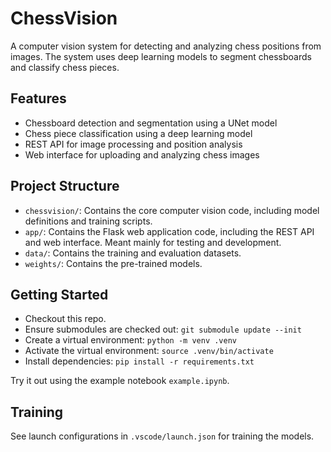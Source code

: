 # ChessVision

A computer vision system for detecting and analyzing chess positions from images. The system uses deep learning models to segment chessboards and classify chess pieces.

## Features

- Chessboard detection and segmentation using a UNet model
- Chess piece classification using a deep learning model
- REST API for image processing and position analysis
- Web interface for uploading and analyzing chess images

## Project Structure

- `chessvision/`: Contains the core computer vision code, including model definitions and training scripts.
- `app/`: Contains the Flask web application code, including the REST API and web interface. Meant mainly for testing and development.
- `data/`: Contains the training and evaluation datasets.
- `weights/`: Contains the pre-trained models.

## Getting Started

+ Checkout this repo.
+ Ensure submodules are checked out: `git submodule update --init`
+ Create a virtual environment: `python -m venv .venv`
+ Activate the virtual environment: `source .venv/bin/activate`
+ Install dependencies: `pip install -r requirements.txt`

Try it out using the example notebook `example.ipynb`.

## Training

See launch configurations in `.vscode/launch.json` for training the models.
